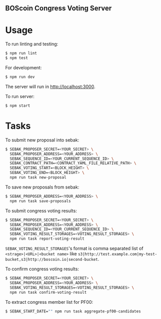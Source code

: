 BOScoin Congress Voting Server
--------------

# Usage

To run linting and testing:

```sh
$ npm run lint
$ npm test
```

For development:

```sh
$ npm run dev
```

The server will run in <http://localhost:3000>.

To run server:

```sh
$ npm start
```

# Tasks
To submit new proposal into sebak:

```sh
$ SEBAK_PROPOSER_SECRET=<YOUR_SECRET> \
  SEBAK_PROPOSER_ADDRESS=<YOUR_ADDRESS> \
  SEBAK_SEQUENCE_ID=<YOUR_CURRENT_SEQUENCE_ID> \
  SEBAK_CONTRACT_PATH=<CONTRACT_YAML_FILE_RELATIVE_PATH> \
  SEBAK_VOTING_START=<BLOCK_HEIGHT> \
  SEBAK_VOTING_END=<BLOCK_HEIGHT> \
  npm run task new-proposal
```

To save new proposals from sebak:

```sh
$ SEBAK_PROPOSER_ADDRESS=<YOUR_ADDRESS> \
  npm run task save-proposals
```

To submit congress voting results:

```sh
$ SEBAK_PROPOSER_SECRET=<YOUR_SECRET> \
  SEBAK_PROPOSER_ADDRESS=<YOUR_ADDRESS> \
  SEBAK_SEQUENCE_ID=<YOUR_CURRENT_SEQUENCE_ID> \
  SEBAK_VOTING_RESULT_STORAGES=<VOTING_RESULT_STORAGES> \
  npm run task report-voting-result
```

`SEBAK_VOTING_RESULT_STORAGES`'s format is comma separated list of `<strage>|<URL>|<bucket name>`
like `s3|http://test.example.com|my-test-bucket,s3|http://boscoin.io|second-bucket`.

To confirm congress voting results:

```sh
$ SEBAK_PROPOSER_SECRET=<YOUR_SECRET> \
  SEBAK_PROPOSER_ADDRESS=<YOUR_ADDRESS> \
  SEBAK_VOTING_RESULT_STORAGES=<VOTING_RESULT_STORAGES> \
  npm run task confirm-voting-result
```

To extract congress member list for PF00:

```sh
$ SEBAK_START_DATE="" npm run task aggregate-pf00-candidates
```
